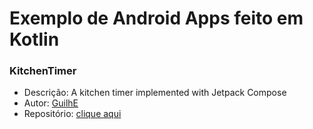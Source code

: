 # Exemplo de Android Apps feito em Kotlin

### KitchenTimer

* Descrição: A kitchen timer implemented with Jetpack Compose
* Autor: [GuilhE](https://github.com/GuilhE)
* Repositório: [clique aqui](https://github.com/GuilhE/KitchenTimer)
